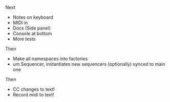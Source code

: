 Next

- Notes on keyboard
- MIDI in
- Docs (Side panel)
- Console at bottom
- More tests

Then

- Make all namespaces into factories
- um.Sequencer, instantiates new sequencers (optionally) synced to main one

Then

- CC changes to text!
- Record midi to text!
